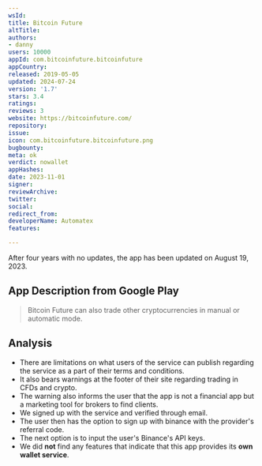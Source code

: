 ```yaml
---
wsId: 
title: Bitcoin Future
altTitle: 
authors:
- danny
users: 10000
appId: com.bitcoinfuture.bitcoinfuture
appCountry: 
released: 2019-05-05
updated: 2024-07-24
version: '1.7'
stars: 3.4
ratings: 
reviews: 3
website: https://bitcoinfuture.com/
repository: 
issue: 
icon: com.bitcoinfuture.bitcoinfuture.png
bugbounty: 
meta: ok
verdict: nowallet
appHashes: 
date: 2023-11-01
signer: 
reviewArchive: 
twitter: 
social: 
redirect_from: 
developerName: Automatex
features: 

---
```


After four years with no updates, the app has been updated on August 19, 2023.

## App Description from Google Play 

>  Bitcoin Future can also trade other cryptocurrencies in manual or automatic mode.

## Analysis 

- There are limitations on what users of the service can publish regarding the service as a part of their terms and conditions. 
- It also bears warnings at the footer of their site regarding trading in CFDs and crypto. 
- The warning also informs the user that the app is not a financial app but a marketing tool for brokers to find clients.
- We signed up with the service and verified through email.
- The user then has the option to sign up with binance with the provider's referral code. 
- The next option is to input the user's Binance's API keys.
- We did **not** find any features that indicate that this app provides its **own wallet service**.

